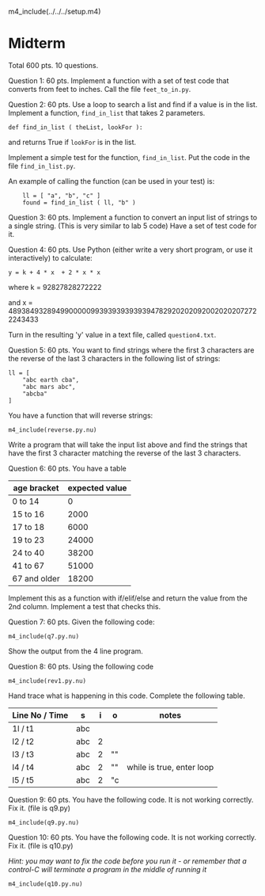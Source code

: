 
m4_include(../../../setup.m4)


# Midterm

Total 600 pts.  10 questions.


Question 1: 60 pts. Implement a function with a set of test code that converts from
feet to inches.   Call the file `feet_to_in.py`.



Question 2: 60 pts. Use a loop to search a list and find if a value is in the list.
Implement a function, `find_in_list` that takes 2 parameters.

```
def find_in_list ( theList, lookFor ):
```

and returns True if `lookFor` is in the list.

Implement a simple test for the function, `find_in_list`.  Put the code in the file `find_in_list.py`.

An example of calling the function (can be used in your test) is:

```
	ll = [ "a", "b", "c" ]
	found = find_in_list ( ll, "b" )
```


Question 3:  60 pts. Implement a function to convert an input list of strings to a single string.
(This is very similar to lab 5 code)  Have a set of test code for it.


Question 4:  60 pts.  Use Python (either write a very short program, or use it interactively)
to calculate:

```
y = k + 4 * x  + 2 * x * x
```

where k = 92827828272222

and x = 48938493289499000009939393939393947829202020920020202072722243433

Turn in the resulting 'y' value in a text file, called `question4.txt`.


<div class="pagebreak"></div>

Question 5: 60 pts.  You want to find strings where the first 3 characters are the reverse of the
last 3 characters in the following list of strings:

```
ll = [
	"abc earth cba",
	"abc mars abc",
	"abcba"
]
```

You have a function that will reverse strings:

```
m4_include(reverse.py.nu)
```

Write a program that will take the input list above and find the strings 
that have the first 3 character matching the reverse of the last 3 characters.

<div class="pagebreak"></div>

Question 6: 60 pts. You have a table

| age bracket | expected value |
|-------------|---------------|
| 0 to 14     | 0 |
| 15 to 16    | 2000 |
| 17 to 18    | 6000 |
| 19 to 23    | 24000 |
| 24 to 40    | 38200 |
| 41 to 67    | 51000 |
| 67 and older | 18200 |

Implement this as a function with  if/elif/else and return the value from the 2nd column.
Implement a test that checks this.



Question  7: 60 pts.  Given the following code:

```
m4_include(q7.py.nu)
```

Show the output from the 4 line program.


Question  8: 60 pts.  Using the following code

```
m4_include(rev1.py.nu)
```

<div class="pagebreak"></div>

Hand trace what is happening in this code.   Complete the following table.

| Line No / Time | s | i | o | notes |
|----------------|---|---|---|---------|
| 1l / t1        | abc | | | |
| l2 / t2        | abc | 2 | | |
| l3 / t3        | abc | 2 | "" | |
| l4 / t4        | abc | 2 | "" | while is true, enter loop |
| l5 / t5        | abc | 2 | "c | |



Question  9: 60 pts.  You have the following code.  It is not working correctly.
Fix it. (file is q9.py)

```
m4_include(q9.py.nu)
```

<div class="pagebreak"></div>

Question  10: 60 pts.  You have the following code.  It is not working correctly.
Fix it. (file is q10.py)

*Hint: you may want to fix the code before you run it - or remember that a 
control-C will terminate a program in the middle of running it*

```
m4_include(q10.py.nu)
```

